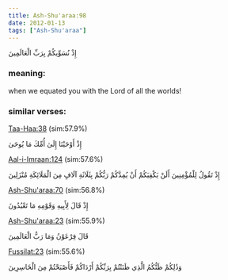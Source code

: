 ```yaml
---
title: Ash-Shu'araa:98
date: 2012-01-13
tags: ["Ash-Shu'araa"]
---
```

إِذْ نُسَوِّيكُمْ بِرَبِّ الْعَالَمِينَ
### meaning: 
when we equated you with the Lord of all the worlds!
### similar verses: 

[Taa-Haa:38](/20/38) (sim:57.9%)

إِذْ أَوْحَيْنَا إِلَىٰ أُمِّكَ مَا يُوحَىٰ

[Aal-i-Imraan:124](/3/124) (sim:57.6%)

إِذْ تَقُولُ لِلْمُؤْمِنِينَ أَلَنْ يَكْفِيَكُمْ أَنْ يُمِدَّكُمْ رَبُّكُمْ بِثَلَاثَةِ آلَافٍ مِنَ الْمَلَائِكَةِ مُنْزَلِينَ

[Ash-Shu'araa:70](/26/70) (sim:56.8%)

إِذْ قَالَ لِأَبِيهِ وَقَوْمِهِ مَا تَعْبُدُونَ

[Ash-Shu'araa:23](/26/23) (sim:55.9%)

قَالَ فِرْعَوْنُ وَمَا رَبُّ الْعَالَمِينَ

[Fussilat:23](/41/23) (sim:55.6%)

وَذَٰلِكُمْ ظَنُّكُمُ الَّذِي ظَنَنْتُمْ بِرَبِّكُمْ أَرْدَاكُمْ فَأَصْبَحْتُمْ مِنَ الْخَاسِرِينَ
